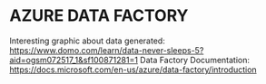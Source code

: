 AZURE DATA FACTORY
==================

Interesting graphic about data generated:  https://www.domo.com/learn/data-never-sleeps-5?aid=ogsm072517_1&sf100871281=1
Data Factory Documentation: https://docs.microsoft.com/en-us/azure/data-factory/introduction
